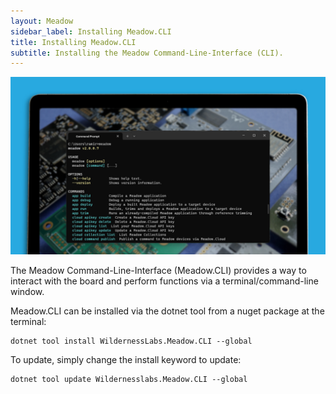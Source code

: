 ```yaml
---
layout: Meadow
sidebar_label: Installing Meadow.CLI
title: Installing Meadow.CLI
subtitle: Installing the Meadow Command-Line-Interface (CLI).
---
```


![](wildernesslabs_meadow_cli_getting_started.jpg)

The Meadow Command-Line-Interface (Meadow.CLI) provides a way to interact with the board and perform functions via a terminal/command-line window.

Meadow.CLI can be installed via the dotnet tool from a nuget package at the terminal:

```console
dotnet tool install WildernessLabs.Meadow.CLI --global
```

To update, simply change the install keyword to update:

```console
dotnet tool update Wildernesslabs.Meadow.CLI --global
```